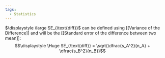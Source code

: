 ```yaml
---
tags:
  - Statistics
---
```

$\displaystyle \large SE_{\text{diff}}$ can be defined using [[Variance of the Difference]] and will be the [[Standard error of the difference between two mean]]:
$$\displaystyle \Huge SE_{\text{diff}} = \sqrt{\dfrac{s_A^2}{n_A} + \dfrac{s_B^2}{n_B}}$$